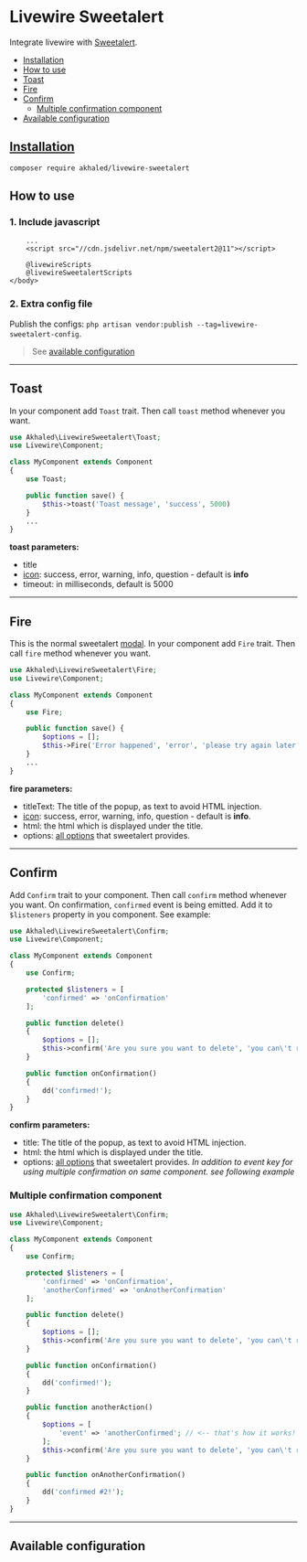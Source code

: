 # Livewire Sweetalert <!-- omit in toc -->

Integrate livewire with [Sweetalert](https://sweetalert2.github.io/).

- [Installation](#installation)
- [How to use](#how-to-use)
- [Toast](#toast)
- [Fire](#fire)
- [Confirm](#confirm)
  - [Multiple confirmation component](#multiple-confirmation-component)
- [Available configuration](#available-configuration)

## [Installation](https://packagist.org/packages/akhaled/livewire-sweetalert)

`composer require akhaled/livewire-sweetalert`

## How to use

### 1. Include javascript<!-- omit in toc -->

```blade
    ...
    <script src="//cdn.jsdelivr.net/npm/sweetalert2@11"></script>

    @livewireScripts
    @livewireSweetalertScripts
</body>
```

### 2. Extra config file<!-- omit in toc -->

Publish the configs: `php artisan vendor:publish --tag=livewire-sweetalert-config`.
> See [available configuration](#available-configuration)

---

## Toast

In your component add `Toast` trait. Then call `toast` method whenever you want.

```php
use Akhaled\LivewireSweetalert\Toast;
use Livewire\Component;

class MyComponent extends Component
{
    use Toast;

    public function save() {
        $this->toast('Toast message', 'success', 5000)
    }
    ...
}
```

**toast parameters:**

- title
- [icon](https://sweetalert2.github.io/#icons): success, error, warning, info, question - default is **info**
- timeout: in milliseconds, default is 5000

---

## Fire

This is the normal sweetalert [modal](https://sweetalert2.github.io/#examples). In your component add `Fire` trait. Then call `fire` method whenever you want.

```php
use Akhaled\LivewireSweetalert\Fire;
use Livewire\Component;

class MyComponent extends Component
{
    use Fire;

    public function save() {
        $options = [];
        $this->Fire('Error happened', 'error', 'please try again later', $options)
    }
    ...
}
```

**fire parameters:**

- titleText: The title of the popup, as text to avoid HTML injection.
- [icon](https://sweetalert2.github.io/#icons): success, error, warning, info, question - default is **info**.
- html: the html which is displayed under the title.
- options: [all options](https://sweetalert2.github.io/#configuration) that sweetalert provides.

---

## Confirm

Add `Confirm` trait to your component. Then call `confirm` method whenever you want. On confirmation, `confirmed` event is being emitted. Add it to `$listeners` property in you component. See example:

```php
use Akhaled\LivewireSweetalert\Confirm;
use Livewire\Component;

class MyComponent extends Component
{
    use Confirm;

    protected $listeners = [
        'confirmed' => 'onConfirmation'
    ];

    public function delete()
    {
        $options = [];
        $this->confirm('Are you sure you want to delete', 'you can\'t revert that', $options)
    }

    public function onConfirmation()
    {
        dd('confirmed!');
    }
}
```

**confirm parameters:**

- title: The title of the popup, as text to avoid HTML injection.
- html: the html which is displayed under the title.
- options: [all options](https://sweetalert2.github.io/#configuration) that sweetalert provides. _In addition to event key for using multiple confirmation on same component. see following example_

### Multiple confirmation component

```php
use Akhaled\LivewireSweetalert\Confirm;
use Livewire\Component;

class MyComponent extends Component
{
    use Confirm;

    protected $listeners = [
        'confirmed' => 'onConfirmation',
        'anotherConfirmed' => 'onAnotherConfirmation'
    ];

    public function delete()
    {
        $options = [];
        $this->confirm('Are you sure you want to delete', 'you can\'t revert that', $options)
    }

    public function onConfirmation()
    {
        dd('confirmed!');
    }

    public function anotherAction()
    {
        $options = [
            'event' => 'anotherConfirmed'; // <-- that's how it works!
        ];
        $this->confirm('Are you sure you want to delete', 'you can\'t revert that', $options)
    }

    public function onAnotherConfirmation()
    {
        dd('confirmed #2!');
    }
}
```

---

## Available configuration
